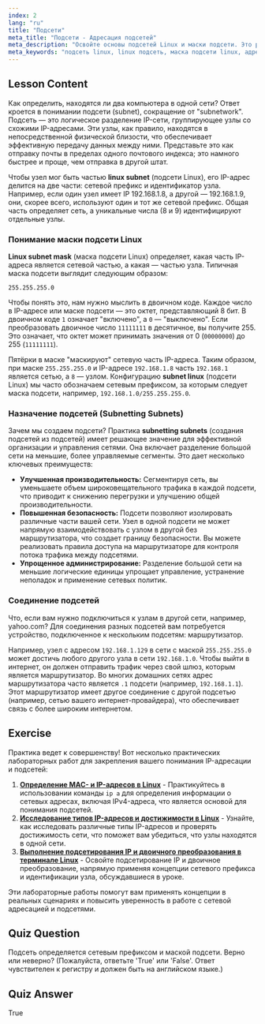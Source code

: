 ```yaml
---
index: 2
lang: "ru"
title: "Подсети"
meta_title: "Подсети - Адресация подсетей"
meta_description: "Освойте основы подсетей Linux и маски подсети. Это руководство объясняет адресацию подсетей, сетевые префиксы и управление сегментацией сети в среде Linux."
meta_keywords: "подсеть linux, linux подсеть, маска подсети linux, адресация подсетей, подсети, маска подсети, сетевой префикс, сеть linux, IP-адрес"
---
```


## Lesson Content

Как определить, находятся ли два компьютера в одной сети? Ответ кроется в понимании подсети (subnet), сокращение от "subnetwork". Подсеть — это логическое разделение IP-сети, группирующее узлы со схожими IP-адресами. Эти узлы, как правило, находятся в непосредственной физической близости, что обеспечивает эффективную передачу данных между ними. Представьте это как отправку почты в пределах одного почтового индекса; это намного быстрее и проще, чем отправка в другой штат.

Чтобы узел мог быть частью **linux subnet** (подсети Linux), его IP-адрес делится на две части: сетевой префикс и идентификатор узла. Например, если один узел имеет IP 192.168.1.8, а другой — 192.168.1.9, они, скорее всего, используют один и тот же сетевой префикс. Общая часть определяет сеть, а уникальные числа (8 и 9) идентифицируют отдельные узлы.

### Понимание маски подсети Linux

**Linux subnet mask** (маска подсети Linux) определяет, какая часть IP-адреса является сетевой частью, а какая — частью узла. Типичная маска подсети выглядит следующим образом:

```plaintext
255.255.255.0
```

Чтобы понять это, нам нужно мыслить в двоичном коде. Каждое число в IP-адресе или маске подсети — это октет, представляющий 8 бит. В двоичном коде `1` означает "включено", а `0` — "выключено". Если преобразовать двоичное число `11111111` в десятичное, вы получите 255. Это означает, что октет может принимать значения от 0 (`00000000`) до 255 (`11111111`).

Пятёрки в маске "маскируют" сетевую часть IP-адреса. Таким образом, при маске `255.255.255.0` и IP-адресе `192.168.1.8` часть `192.168.1` является сетью, а `8` — узлом. Конфигурацию **subnet linux** (подсети Linux) мы часто обозначаем сетевым префиксом, за которым следует маска подсети, например, `192.168.1.0/255.255.255.0`.

### Назначение подсетей (Subnetting Subnets)

Зачем мы создаем подсети? Практика **subnetting subnets** (создания подсетей из подсетей) имеет решающее значение для эффективной организации и управления сетями. Она включает разделение большой сети на меньшие, более управляемые сегменты. Это дает несколько ключевых преимуществ:

- **Улучшенная производительность:** Сегментируя сеть, вы уменьшаете объем широковещательного трафика в каждой подсети, что приводит к снижению перегрузки и улучшению общей производительности.
- **Повышенная безопасность:** Подсети позволяют изолировать различные части вашей сети. Узел в одной подсети не может напрямую взаимодействовать с узлом в другой без маршрутизатора, что создает границу безопасности. Вы можете реализовать правила доступа на маршрутизаторе для контроля потока трафика между подсетями.
- **Упрощенное администрирование:** Разделение большой сети на меньшие логические единицы упрощает управление, устранение неполадок и применение сетевых политик.

### Соединение подсетей

Что, если вам нужно подключиться к узлам в другой сети, например, yahoo.com? Для соединения разных подсетей вам потребуется устройство, подключенное к нескольким подсетям: маршрутизатор.

Например, узел с адресом `192.168.1.129` в сети с маской `255.255.255.0` может достичь любого другого узла в сети `192.168.1.0`. Чтобы выйти в интернет, он должен отправить трафик через свой шлюз, которым является маршрутизатор. Во многих домашних сетях адрес маршрутизатора часто является `.1` подсети (например, `192.168.1.1`). Этот маршрутизатор имеет другое соединение с другой подсетью (например, сетью вашего интернет-провайдера), что обеспечивает связь с более широким интернетом.

## Exercise

Практика ведет к совершенству! Вот несколько практических лабораторных работ для закрепления вашего понимания IP-адресации и подсетей:

1.  **[Определение MAC- и IP-адресов в Linux](https://labex.io/ru/labs/comptia-identify-mac-and-ip-addresses-in-linux-592731)** - Практикуйтесь в использовании команды `ip a` для определения информации о сетевых адресах, включая IPv4-адреса, что является основой для понимания подсетей.
2.  **[Исследование типов IP-адресов и достижимости в Linux](https://labex.io/ru/labs/comptia-explore-ip-address-types-and-reachability-in-linux-592780)** - Узнайте, как исследовать различные типы IP-адресов и проверять достижимость сети, что поможет вам убедиться, что узлы находятся в одной сети.
3.  **[Выполнение подсетирования IP и двоичного преобразования в терминале Linux](https://labex.io/ru/labs/comptia-perform-ip-subnetting-and-binary-conversion-in-the-linux-terminal-592782)** - Освойте подсетирование IP и двоичное преобразование, напрямую применяя концепции сетевого префикса и идентификации узла, обсуждавшиеся в уроке.

Эти лабораторные работы помогут вам применять концепции в реальных сценариях и повысить уверенность в работе с сетевой адресацией и подсетями.

## Quiz Question

Подсеть определяется сетевым префиксом и маской подсети. Верно или неверно? (Пожалуйста, ответьте 'True' или 'False'. Ответ чувствителен к регистру и должен быть на английском языке.)

## Quiz Answer

True
